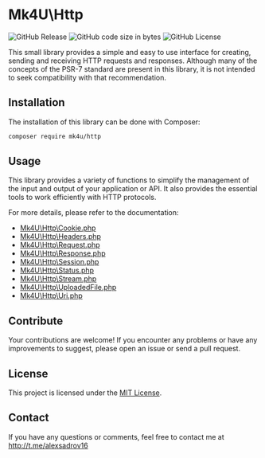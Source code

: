 # Mk4U\Http

![GitHub Release](https://img.shields.io/github/v/release/alexsandrov16/http?include_prereleases&style=flat-square&color=blue)
![GitHub code size in bytes](https://img.shields.io/github/languages/code-size/alexsandrov16/http?style=flat-square)
![GitHub License](https://img.shields.io/github/license/alexsandrov16/http?style=flat-square)

This small library provides a simple and easy to use interface for creating, sending and receiving HTTP requests and responses. Although many of the concepts of the PSR-7 standard are present in this library, it is not intended to seek compatibility with that recommendation.

## Installation
The installation of this library can be done with Composer:

```bash
composer require mk4u/http
```

## Usage
This library provides a variety of functions to simplify the management of the input and output of your application or API. It also provides the essential tools to work efficiently with HTTP protocols.

For more details, please refer to the documentation:
- [Mk4U\Http\Cookie.php](https://github.com/alexsandrov16/http/blob/main/docs/cookie.md)
- [Mk4U\Http\Headers.php](https://github.com/alexsandrov16/http/blob/main/docs/headers.md)
- [Mk4U\Http\Request.php](https://github.com/alexsandrov16/http/blob/main/docs/request.md)
- [Mk4U\Http\Response.php](https://github.com/alexsandrov16/http/blob/main/docs/response.md)
- [Mk4U\Http\Session.php](https://github.com/alexsandrov16/http/blob/main/docs/session.md)
- [Mk4U\Http\Status.php](https://github.com/alexsandrov16/http/blob/main/docs/status.md)
- [Mk4U\Http\Stream.php](https://github.com/alexsandrov16/http/blob/main/docs/stream.md)
- [Mk4U\Http\UploadedFile.php](https://github.com/alexsandrov16/http/blob/main/docs/uploadedfile.md)
- [Mk4U\Http\Uri.php](https://github.com/alexsandrov16/http/blob/main/docs/uri.md)

## Contribute
Your contributions are welcome! If you encounter any problems or have any improvements to suggest, please open an issue or send a pull request.

## License
This project is licensed under the [MIT License](https://github.com/alexsandrov16/http?tab=MIT-1-ov-file).

## Contact
If you have any questions or comments, feel free to contact me at http://t.me/alexsadrov16